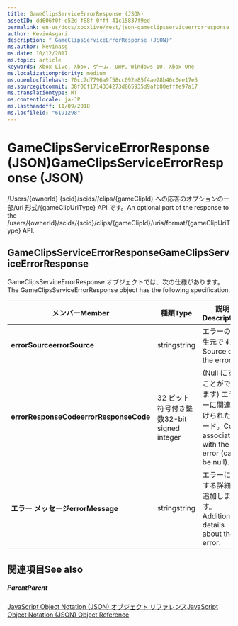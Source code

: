 ```yaml
---
title: GameClipsServiceErrorResponse (JSON)
assetID: dd606f0f-d52d-f88f-0fff-41c15837f9ed
permalink: en-us/docs/xboxlive/rest/json-gameclipsserviceerrorresponse.html
author: KevinAsgari
description: " GameClipsServiceErrorResponse (JSON)"
ms.author: kevinasg
ms.date: 10/12/2017
ms.topic: article
keywords: Xbox Live, Xbox, ゲーム, UWP, Windows 10, Xbox One
ms.localizationpriority: medium
ms.openlocfilehash: 70cc7d7796a9f58cc092e85f4ae28b46c0ee17e5
ms.sourcegitcommit: 38f06f1714334273d865935d9afb80efffe97a17
ms.translationtype: MT
ms.contentlocale: ja-JP
ms.lasthandoff: 11/09/2018
ms.locfileid: "6191298"
---
```

# <a name="gameclipsserviceerrorresponse-json"></a><span data-ttu-id="7c89f-104">GameClipsServiceErrorResponse (JSON)</span><span class="sxs-lookup"><span data-stu-id="7c89f-104">GameClipsServiceErrorResponse (JSON)</span></span>
<span data-ttu-id="7c89f-105">/Users/{ownerId} {scid}/scids//clips/{gameClipId} への応答のオプションの一部/uri 形式/{gameClipUriType} API です。</span><span class="sxs-lookup"><span data-stu-id="7c89f-105">An optional part of the response to the /users/{ownerId}/scids/{scid}/clips/{gameClipId}/uris/format/{gameClipUriType} API.</span></span> 
<a id="ID4EN"></a>

 
## <a name="gameclipsserviceerrorresponse"></a><span data-ttu-id="7c89f-106">GameClipsServiceErrorResponse</span><span class="sxs-lookup"><span data-stu-id="7c89f-106">GameClipsServiceErrorResponse</span></span>
 
<span data-ttu-id="7c89f-107">GameClipsServiceErrorResponse オブジェクトでは、次の仕様があります。</span><span class="sxs-lookup"><span data-stu-id="7c89f-107">The GameClipsServiceErrorResponse object has the following specification.</span></span>
 
| <span data-ttu-id="7c89f-108">メンバー</span><span class="sxs-lookup"><span data-stu-id="7c89f-108">Member</span></span>| <span data-ttu-id="7c89f-109">種類</span><span class="sxs-lookup"><span data-stu-id="7c89f-109">Type</span></span>| <span data-ttu-id="7c89f-110">説明</span><span class="sxs-lookup"><span data-stu-id="7c89f-110">Description</span></span>| 
| --- | --- | --- | 
| <b><span data-ttu-id="7c89f-111">errorSource</span><span class="sxs-lookup"><span data-stu-id="7c89f-111">errorSource</span></span></b>| <span data-ttu-id="7c89f-112">string</span><span class="sxs-lookup"><span data-stu-id="7c89f-112">string</span></span>| <span data-ttu-id="7c89f-113">エラーの発生元です。</span><span class="sxs-lookup"><span data-stu-id="7c89f-113">Source of the error.</span></span>| 
| <b><span data-ttu-id="7c89f-114">errorResponseCode</span><span class="sxs-lookup"><span data-stu-id="7c89f-114">errorResponseCode</span></span></b>| <span data-ttu-id="7c89f-115">32 ビット符号付き整数</span><span class="sxs-lookup"><span data-stu-id="7c89f-115">32-bit signed integer</span></span>| <span data-ttu-id="7c89f-116">(Null にすることができます) エラーに関連付けられたコード。</span><span class="sxs-lookup"><span data-stu-id="7c89f-116">Code associated with the error (can be null).</span></span>| 
| <b><span data-ttu-id="7c89f-117">エラー メッセージ</span><span class="sxs-lookup"><span data-stu-id="7c89f-117">errorMessage</span></span></b>| <span data-ttu-id="7c89f-118">string</span><span class="sxs-lookup"><span data-stu-id="7c89f-118">string</span></span>| <span data-ttu-id="7c89f-119">エラーに関する詳細を追加します。</span><span class="sxs-lookup"><span data-stu-id="7c89f-119">Additional details about the error.</span></span>| 
  
<a id="ID4ECC"></a>

 
## <a name="see-also"></a><span data-ttu-id="7c89f-120">関連項目</span><span class="sxs-lookup"><span data-stu-id="7c89f-120">See also</span></span>
 
<a id="ID4EEC"></a>

 
##### <a name="parent"></a><span data-ttu-id="7c89f-121">Parent</span><span class="sxs-lookup"><span data-stu-id="7c89f-121">Parent</span></span> 

[<span data-ttu-id="7c89f-122">JavaScript Object Notation (JSON) オブジェクト リファレンス</span><span class="sxs-lookup"><span data-stu-id="7c89f-122">JavaScript Object Notation (JSON) Object Reference</span></span>](atoc-xboxlivews-reference-json.md)

   